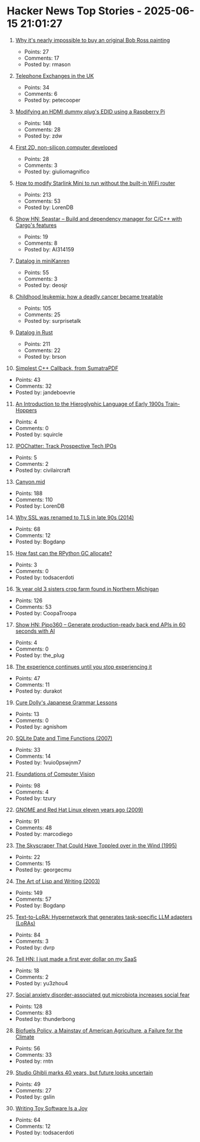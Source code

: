 # Hacker News Top Stories - 2025-06-15 21:01:27

1. [Why it's nearly impossible to buy an original Bob Ross painting](https://thehustle.co/why-its-nearly-impossible-to-buy-an-original-bob-ross-painting)
   - Points: 27
   - Comments: 17
   - Posted by: rmason

2. [Telephone Exchanges in the UK](https://telephone-exchanges.org.uk/)
   - Points: 34
   - Comments: 6
   - Posted by: petecooper

3. [Modifying an HDMI dummy plug's EDID using a Raspberry Pi](https://www.downtowndougbrown.com/2025/06/modifying-an-hdmi-dummy-plugs-edid-using-a-raspberry-pi/)
   - Points: 148
   - Comments: 28
   - Posted by: zdw

4. [First 2D, non-silicon computer developed](https://www.psu.edu/news/research/story/worlds-first-2d-non-silicon-computer-developed)
   - Points: 28
   - Comments: 3
   - Posted by: giuliomagnifico

5. [How to modify Starlink Mini to run without the built-in WiFi router](https://olegkutkov.me/2025/06/15/how-to-modify-starlink-mini-to-run-without-the-built-in-wifi-router/)
   - Points: 213
   - Comments: 53
   - Posted by: LorenDB

6. [Show HN: Seastar – Build and dependency manager for C/C++ with Cargo's features](https://github.com/AI314159/Seastar)
   - Points: 19
   - Comments: 8
   - Posted by: AI314159

7. [Datalog in miniKanren](https://deosjr.github.io/dynamicland/datalog.html)
   - Points: 55
   - Comments: 3
   - Posted by: deosjr

8. [Childhood leukemia: how a deadly cancer became treatable](https://ourworldindata.org/childhood-leukemia-treatment-history)
   - Points: 105
   - Comments: 25
   - Posted by: surprisetalk

9. [Datalog in Rust](https://github.com/frankmcsherry/blog/blob/master/posts/2025-06-03.md)
   - Points: 211
   - Comments: 22
   - Posted by: brson

10. [Simplest C++ Callback, from SumatraPDF](https://blog.kowalczyk.info/a-stsj/simplest-c-callback-from-sumatrapdf.html)
   - Points: 43
   - Comments: 32
   - Posted by: jandeboevrie

11. [An Introduction to the Hieroglyphic Language of Early 1900s Train-Hoppers](https://www.openculture.com/2018/08/hobo-code-introduction-hieroglyphic-language-early-1900s-train-hoppers.html)
   - Points: 4
   - Comments: 0
   - Posted by: squircle

12. [IPOChatter: Track Prospective Tech IPOs](https://ipochatter.com)
   - Points: 5
   - Comments: 2
   - Posted by: civilaircraft

13. [Canyon.mid](https://canyonmid.com/)
   - Points: 188
   - Comments: 110
   - Posted by: LorenDB

14. [Why SSL was renamed to TLS in late 90s (2014)](https://tim.dierks.org/2014/05/security-standards-and-name-changes-in.html)
   - Points: 68
   - Comments: 12
   - Posted by: Bogdanp

15. [How fast can the RPython GC allocate?](https://pypy.org/posts/2025/06/rpython-gc-allocation-speed.html)
   - Points: 3
   - Comments: 0
   - Posted by: todsacerdoti

16. [1k year old 3 sisters crop farm found in Northern Michigan](https://www.smithsonianmag.com/smart-news/massive-field-where-native-american-farmers-grew-corn-beans-and-squash-1000-years-ago-discovered-in-michigan-180986758/)
   - Points: 126
   - Comments: 53
   - Posted by: CoopaTroopa

17. [Show HN: Pipo360 – Generate production-ready back end APIs in 60 seconds with AI](https://pipo360.xyz)
   - Points: 4
   - Comments: 0
   - Posted by: the_plug

18. [The experience continues until you stop experiencing it](https://strangemachine.tv/safespace/popov/)
   - Points: 47
   - Comments: 11
   - Posted by: durakot

19. [Cure Dolly's Japanese Grammar Lessons](https://kellenok.github.io/cure-script/)
   - Points: 13
   - Comments: 0
   - Posted by: agnishom

20. [SQLite Date and Time Functions (2007)](https://www2.sqlite.org/cvstrac/wiki?p=DateAndTimeFunctions)
   - Points: 33
   - Comments: 14
   - Posted by: 1vuio0pswjnm7

21. [Foundations of Computer Vision](https://visionbook.mit.edu)
   - Points: 98
   - Comments: 4
   - Posted by: tzury

22. [GNOME and Red Hat Linux eleven years ago (2009)](https://linuxgazette.net/165/laycock.html)
   - Points: 91
   - Comments: 48
   - Posted by: marcodiego

23. [The Skyscraper That Could Have Toppled over in the Wind (1995)](https://www.newyorker.com/magazine/1995/05/29/the-fifty-nine-story-crisis-citicorp-center)
   - Points: 22
   - Comments: 15
   - Posted by: georgecmu

24. [The Art of Lisp and Writing (2003)](https://www.dreamsongs.com/ArtOfLisp.html)
   - Points: 149
   - Comments: 57
   - Posted by: Bogdanp

25. [Text-to-LoRA: Hypernetwork that generates task-specific LLM adapters (LoRAs)](https://github.com/SakanaAI/text-to-lora)
   - Points: 84
   - Comments: 3
   - Posted by: dvrp

26. [Tell HN: I just made a first ever dollar on my SaaS](undefined)
   - Points: 18
   - Comments: 2
   - Posted by: yu3zhou4

27. [Social anxiety disorder-associated gut microbiota increases social fear](https://www.pnas.org/doi/abs/10.1073/pnas.2308706120)
   - Points: 128
   - Comments: 83
   - Posted by: thunderbong

28. [Biofuels Policy, a Mainstay of American Agriculture, a Failure for the Climate](https://insideclimatenews.org/news/13062025/agriculture-ethanol-biofuel-policy-climate-failure/)
   - Points: 56
   - Comments: 33
   - Posted by: rntn

29. [Studio Ghibli marks 40 years, but future looks uncertain](https://www.japantimes.co.jp/culture/2025/06/06/film/ghibli-anniversary-40/)
   - Points: 49
   - Comments: 27
   - Posted by: gslin

30. [Writing Toy Software Is a Joy](https://www.jsbarretto.com/blog/software-is-joy/)
   - Points: 64
   - Comments: 12
   - Posted by: todsacerdoti

